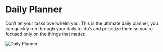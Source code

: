 Daily Planner
============

Don’t let your tasks overwhelm you. This is the ultimate daily planner, you can quickly run through your daily to-do’s and prioritize them so you’re focused only on the things that matter.

![Daily Planner](https://i.imgur.com/G25N9Bq.png)

